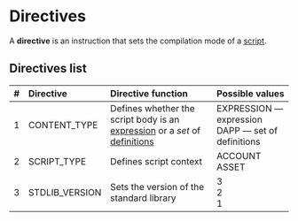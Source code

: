 # Directives

A **directive** is an instruction that sets the compilation mode of a [script](/ride/script.md).

## Directives list

| # | Directive | Directive function | Possible values |
| :--- | :--- | :--- | :--- |
| 1 | CONTENT_TYPE | Defines whether the script body is an [expression](/ride/expression.md) or a _set_ of [definitions](/ride/definition.md) | EXPRESSION — expression<br>DAPP — set of definitions |
| 2 | SCRIPT_TYPE | Defines script context | ACCOUNT<br>ASSET |
| 3 | STDLIB_VERSION | Sets the version of the standard library | 3<br>2<br>1 |
